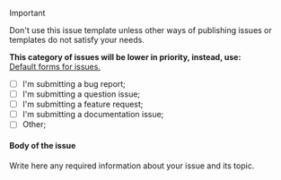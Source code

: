 > [!Important]
> Don't use this issue template unless other ways of publishing issues or templates
> do not satisfy your needs.
>
> **This category of issues will be lower in priority, instead, use:**\
> [Default forms for issues.](https://github.com/Falcion/Patternugit/issues/new/choose/)

- [ ] I'm submitting a bug report;
- [ ] I'm submitting a question issue;
- [ ] I'm submitting a feature request;
- [ ] I'm submitting a documentation issue;
- [ ] Other;

#### Body of the issue

Write here any required information about your issue and its topic.
